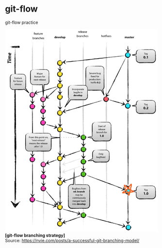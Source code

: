 # git-flow
git-flow practice

![git-flow branching strategy](imgs/git_flow_tag10.png)  
**[git-flow branching strategy]**  
Source: https://nvie.com/posts/a-successful-git-branching-model/  